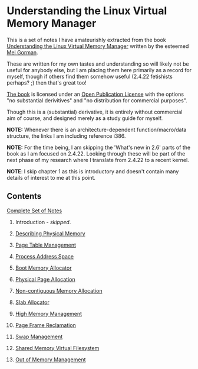 # Understanding the Linux Virtual Memory Manager

This is a set of notes I have amateurishly extracted from the book
[Understanding the Linux Virtual Memory Manager][amazon] written by the esteemed
[Mel Gorman][mel].

These are written for my own tastes and understanding so will likely not be
useful for anybody else, but I am placing them here primarily as a record for
myself, though if others find them somehow useful (2.4.22 fetishists perhaps? ;)
then that's great too!

[The book][book] is licensed under an [Open Publication License][license] with
the options "no substantial derivitives" and "no distribution for commercial
purposes".

Though this is a (substantial) derivative, it is entirely without commercial aim
of course, and designed merely as a study guide for myself.

__NOTE:__ Whenever there is an architecture-dependent function/macro/data
structure, the links I am including reference i386.

__NOTE:__ For the time being, I am skipping the 'What's new in 2.6' parts of the
book as I am focused on 2.4.22. Looking through these will be part of the next
phase of my research where I translate from 2.4.22 to a recent kernel.

__NOTE__: I skip chapter 1 as this is introductory and doesn't contain many
details of interest to me at this point.

## Contents

[Complete Set of Notes](all.md)

1. Introduction - _skipped_.

2. [Describing Physical Memory](2.md)

3. [Page Table Management](3.md)

4. [Process Address Space](4.md)

5. [Boot Memory Allocator](5.md)

6. [Physical Page Allocation](6.md)

7. [Non-contiguous Memory Allocation](7.md)

8. [Slab Allocator](8.md)

9. [High Memory Management](9.md)

10. [Page Frame Reclamation](10.md)

11. [Swap Management](11.md)

12. [Shared Memory Virtual Filesystem](12.md)

13. [Out of Memory Management](13.md)

[amazon]:http://www.amazon.co.uk/Understanding-Virtual-Memory-Manager-Perens/dp/0131453483
[mel]:http://www.csn.ul.ie/~mel/blog/
[book]:https://www.kernel.org/doc/gorman/
[license]:https://www.kernel.org/doc/gorman/license.html
